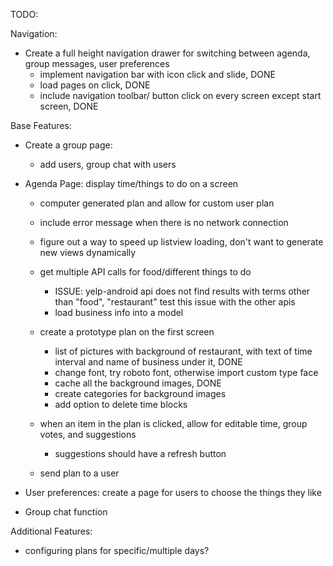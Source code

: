 TODO:

Navigation:
- Create a full height navigation drawer for switching between agenda, group messages, user preferences
    - implement navigation bar with icon click and slide, DONE
    - load pages on click, DONE
    - include navigation toolbar/ button click on every screen except start screen, DONE

Base Features:
- Create a group page:
    - add users, group chat with users

- Agenda Page: display time/things to do on a screen

    - computer generated plan and allow for custom user plan
    - include error message when there is no network connection
    - figure out a way to speed up listview loading, don't want to generate new views dynamically

    - get multiple API calls for food/different things to do
        - ISSUE: yelp-android api does not find results with terms other than "food", "restaurant"
            test this issue with the other apis
        - load business info into a model

    - create a prototype plan on the first screen
        - list of pictures with background of restaurant, with text of time interval
            and name of business under it, DONE
        - change font, try roboto font, otherwise import custom type face
        - cache all the background images, DONE
        - create categories for background images
        - add option to delete time blocks



    - when an item in the plan is clicked, allow for editable time, group votes, and suggestions
        - suggestions should have a refresh button
    - send plan to a user

- User preferences: create a page for users to choose the things they like
- Group chat function

Additional Features:
- configuring plans for specific/multiple days?
